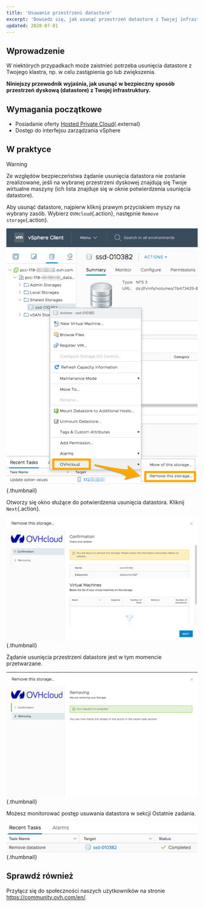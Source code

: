 ```yaml
---
title: 'Usuwanie przestrzeni datastore'
excerpt: 'Dowiedz się, jak usunąć przestrzeń datastore z Twojej infrastruktury Private Cloud'
updated: 2020-07-01
---
```


## Wprowadzenie

W niektórych przypadkach może zaistnieć potrzeba usunięcia datastore z Twojego klastra, np. w celu zastąpienia go lub zwiększenia.

**Niniejszy przewodnik wyjaśnia, jak usunąć w bezpieczny sposób przestrzeń dyskową (datastore) z Twojej infrastruktury.**

## Wymagania początkowe

* Posiadanie oferty [Hosted Private Cloud](https://www.ovhcloud.com/pl/enterprise/products/hosted-private-cloud/){.external}
* Dostęp do interfejsu zarządzania vSphere

## W praktyce

> [!warning]
>
> Ze względów bezpieczeństwa żądanie usunięcia datastora nie zostanie zrealizowane, jeśli na wybranej przestrzeni dyskowej znajdują się Twoje wirtualne maszyny (ich lista znajduje się w oknie potwierdzenia usunięcia datastore).
> 

Aby usunąć datastore, najpierw kliknij prawym przyciskiem myszy na wybrany zasób. Wybierz `OVHcloud`{.action}, następnie `Remove storage`{.action}.

![Wybór datastore](images/removedatastore01.png){.thumbnail}

Otworzy się okno służące do potwierdzenia usunięcia datastora. Kliknij `Next`{.action}.

![Potwierdzenie usunięcia datastore](images/removedatastore02.png){.thumbnail}

Żądanie usunięcia przestrzeni datastore jest w tym momencie przetwarzane.

![Usunięcie datastore potwierdzone](images/removedatastore03.png){.thumbnail}

Możesz monitorować postęp usuwania datastora w sekcji Ostatnie zadania.

![Zadanie monitorowania usunięcia datastore](images/removedatastore04.png){.thumbnail}

## Sprawdź również

Przyłącz się do społeczności naszych użytkowników na stronie <https://community.ovh.com/en/>.
